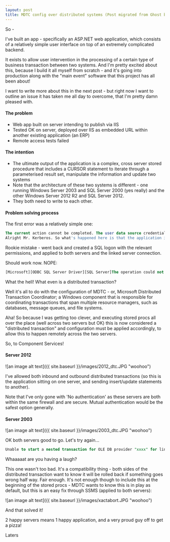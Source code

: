 ```yaml
---
layout: post
title: MDTC config over distributed systems (Post migrated from Ghost blog)
---
```


So -

I've built an app - specifically an ASP.NET web application, which consists of a relatively simple user interface on top of an extremely complicated backend.

It exists to allow user intervention in the processing of a certain type of business transaction between two systems. And I'm pretty excited about this, because I build it all myself from scratch - and it's going into production along with the "main event" software that this project has all been about!

I want to write more about this in the next post - but right now I want to outline an issue it has taken me all day to overcome, that I'm pretty damn pleased with.

#### The problem

- Web app built on server intending to publish via IIS
- Tested OK on server, deployed over IIS as embedded URL within another existing application (an ERP)
- Remote access tests failed

#### The intention

- The ultimate output of the application is a complex, cross server stored procedure that includes a CURSOR statement to iterate through a parameterised result set, manipulate the information and update two systems
- Note that the architecture of these two systems is different - one running Windows Server 2003 and SQL Server 2000 (yes really) and the other Windows Server 2012 R2 and SQL Server 2012.
- They both need to write to each other.

#### Problem solving process

The first error was a relatively simple one:

```SQL
The current action cannot be completed. The user data source credentials do not meet the requirements to run this report or shared dataset. Either the user data source credentials are not stored in the report server database, or the user data source is configured not to require credentials but the unattended execution account is not specified.
Alright Mr. Kerberos. So what's happened here is that the application is accessing it's datasets via Windows Authentication. And Kerberos is not having it, as impersonation is not allowed so it's passing it a domain user of 'NULL' and therefore access denied.
```

Rookie mistake - went back and created a SQL logon with the relevant permissions, and applied to both servers and the linked server connection.

Should work now. NOPE:

```SQL
[Microsoft][ODBC SQL Server Driver][SQL Server]The operation could not be performed because the OLE DB provider 'SQLOLEDB' was unable to begin a distributed transaction.
```

What the hell! What even is a distributed transaction?

Well it's all to do with the configuration of MDTC - or, Microsoft Distributed Transaction Coordinator; a Windows component that is responsible for coordinating transactions that span multiple resource managers, such as databases, message queues, and file systems.

Aha! So because I was getting too clever, and executing stored procs all over the place (well across two servers but OK) this is now considered a "distributed transaction" and configuration must be applied accordingly, to allow this to happen remotely across the two servers.

So, to Component Services!

#### Server 2012 

![an image alt text]({{ site.baseurl }}/images/2012_dtc.JPG "woohoo")

I've allowed both inbound and outbound distributed transactions (so this is the application sitting on one server, and sending insert/update statements to another).

Note that I've only gone with 'No authentication' as these servers are both within the same firewall and are secure. Mutual authentication would be the safest option generally.

#### Server 2003

![an image alt text]({{ site.baseurl }}/images/2003_dtc.JPG "woohoo")

OK both servers good to go. Let's try again...

```SQL
Unable to start a nested transaction for OLE DB provider "xxxx" for linked server "xxxx". A nested transaction was required because the XACT_ABORT option was set to OFF.
```

Whaaaaat are you having a laugh?

This one wasn't too bad. It's a compatibility thing - both sides of the distributed transaction want to know it will be rolled back if something goes wrong half way. Fair enough. It's not enough though to include this at the beginning of the stored procs - MDTC wants to know this is in play as default, but this is an easy fix through SSMS (applied to both servers):

![an image alt text]({{ site.baseurl }}/images/xactabort.JPG "woohoo")

And that solved it!

2 happy servers means 1 happy application, and a very proud guy off to get a pizza!

Laters
